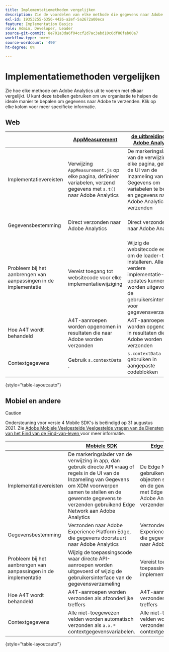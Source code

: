 ```yaml
---
title: Implementatiemethoden vergelijken
description: Zie de voordelen van elke methode die gegevens naar Adobe Analytics verzendt.
exl-id: 19353255-6356-4426-a2ef-5a2672a00eca
feature: Implementation Basics
role: Admin, Developer, Leader
source-git-commit: 8e701a3da6f04ccf2d7ac3abd10c6df86feb00a7
workflow-type: tm+mt
source-wordcount: '490'
ht-degree: 0%

---
```


# Implementatiemethoden vergelijken

Zie hoe elke methode om Adobe Analytics uit te voeren met elkaar vergelijkt. U kunt deze tabellen gebruiken om uw organisatie te helpen de ideale manier te bepalen om gegevens naar Adobe te verzenden. Klik op elke kolom voor meer specifieke informatie.

## Web

| | [AppMeasurement](/help/implement/js/overview.md) | [ de uitbreiding van Adobe Analytics ](/help/implement/launch/overview.md) | [ SDK van het Web ](/help/implement/aep-edge/web-sdk/overview.md#web-sdk) | [ de uitbreiding van SDK van het Web ](/help/implement/aep-edge/web-sdk/overview.md#web-sdk-extension) |
| --- | --- | --- | --- | --- |
| Implementatievereisten | Verwijzing `AppMeasurement.js` op elke pagina, definieer variabelen, verzend gegevens met `s.t()` naar Adobe Analytics | De markeringslader van de verwijzing op elke pagina, gebruik de UI van de Inzameling van Gegevens om variabelen te bepalen en gegevens naar Adobe Analytics te verzenden | Referentie `Alloy.js` op elke pagina gebruikt u `alloy("sendEvent",{})` om XDM-objecten samen te stellen en de gewenste gegevens te verzenden met Edge Network naar Adobe Analytics | De markeringslader van de verwijzing op elke pagina, gebruik de UI van de Inzameling van Gegevens om voorwerpen XDM samen te stellen en de gewenste gegevens te verzenden gebruikend Edge Network naar Adobe Analytics |
| Gegevensbestemming | Direct verzonden naar Adobe Analytics | Direct verzonden naar Adobe Analytics | Verzonden naar Adobe Experience Platform Edge, die gegevens doorstuurt naar Adobe Analytics | Verzonden naar Adobe Experience Platform Edge, die gegevens doorstuurt naar Adobe Analytics |
| Probleem bij het aanbrengen van aanpassingen in de implementatie | Vereist toegang tot websitecode voor elke implementatiewijziging | Wijzig de websitecode eenmaal om de loader-tag te installeren. Alle verdere implementatie-updates kunnen worden uitgevoerd in de gebruikersinterface voor gegevensverzameling | Vereist toegang tot websitecode voor elke implementatiewijziging | Wijzig de websitecode eenmaal om de loader-tag te installeren. Alle verdere implementatie-updates kunnen worden uitgevoerd in de gebruikersinterface voor gegevensverzameling |
| Hoe A4T wordt behandeld | A4T-aanroepen worden opgenomen in resultaten die naar Adobe worden verzonden | A4T-aanroepen worden opgenomen in resultaten die naar Adobe worden verzonden | A4T-aanroepen worden verzonden als afzonderlijke treffers | A4T-aanroepen worden verzonden als afzonderlijke treffers |
| Contextgegevens | Gebruik `s.contextData` . | `s.contextData` gebruiken in aangepaste codeblokken | Alle niet-toegewezen velden worden automatisch verzonden als `a.x.*` contextgegevensvariabelen. | Alle niet-toegewezen velden worden automatisch verzonden als `a.x.*` contextgegevensvariabelen. |

{style="table-layout:auto"}

## Mobiel en andere

>[!CAUTION]
>
>Ondersteuning voor versie 4 Mobile SDK&#39;s is beëindigd op 31 augustus 2021. Zie [ Adobe Mobiele Veelgestelde Veelgestelde vragen van de Diensten van het Eind van de Eind-van-leven ](https://experienceleague.adobe.com/docs/discontinued/using/mobile-services.html?lang=nl-NL) voor meer informatie.


| | [ Mobiele SDK ](/help/implement/aep-edge/mobile-sdk/overview.md) | [ Edge Network API ](/help/implement/aep-edge/api/overview.md) |
| --- | --- | --- |
| Implementatievereisten | De markeringslader van de verwijzing in app, dan gebruik directe API vraag of regels in de UI van de Inzameling van Gegevens om XDM voorwerpen samen te stellen en de gewenste gegevens te verzenden gebruikend Edge Network aan Adobe Analytics | De Edge Network API gebruiken om XDM-objecten samen te stellen en de gewenste gegevens met Edge Network naar Adobe Analytics te verzenden |
| Gegevensbestemming | Verzonden naar Adobe Experience Platform Edge, die gegevens doorstuurt naar Adobe Analytics | Verzonden naar Adobe Experience Platform Edge, die gegevens doorstuurt naar Adobe Analytics |
| Probleem bij het aanbrengen van aanpassingen in de implementatie | Wijzig de toepassingscode waar directe API-aanroepen worden uitgevoerd of wijzig de gebruikersinterface van de gegevensverzameling | Vereist toegang tot toepassingscode voor elke implementatieverandering |
| Hoe A4T wordt behandeld | A4T-aanroepen worden verzonden als afzonderlijke treffers | A4T-aanroepen worden verzonden als afzonderlijke treffers |
| Contextgegevens | Alle niet-toegewezen velden worden automatisch verzonden als `a.x.*` contextgegevensvariabelen. | Alle niet-toegewezen velden worden automatisch verzonden als `a.x.*` contextgegevensvariabelen |

{style="table-layout:auto"}
